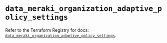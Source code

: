 # `data_meraki_organization_adaptive_policy_settings`

Refer to the Terraform Registry for docs: [`data_meraki_organization_adaptive_policy_settings`](https://registry.terraform.io/providers/ciscodevnet/meraki/1.7.1/docs/data-sources/organization_adaptive_policy_settings).
